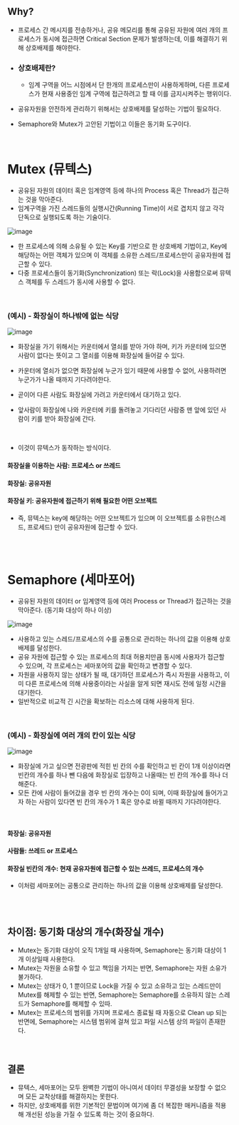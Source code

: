 ## Why?
- 프로세스 간 메시지를 전송하거나, 공유 메모리를 통해 공유된 자원에 여러 개의 프로세스가 동시에 접근하면 Critical Section 문제가 발생하는데, 이를 해결하기 위해 상호배제를 해야한다. </br>

- ### 상호배제란? 
  - 임계 구역을 어느 시점에서 단 한개의 프로세스만이 사용하게하며, 다른 프로세스가 현재 사용중인 임계 구역에 접근하려고 할 때 이를 금지시켜주는 행위이다.

- 공유자원을 안전하게 관리하기 위해서는 상호배제를 달성하는 기법이 필요하다.

- Semaphore와 Mutex가 고안된 기법이고 이들은 동기화 도구이다.


</br>

# Mutex (뮤텍스)
- 공유된 자원의 데이터 혹은 임계영역 등에 하나의 Process 혹은 Thread가 접근하는 것을 막아준다.
- 임계구역을 가진 스레드들의 실행시간(Running Time)이 서로 겹치지 않고 각각 단독으로 실행되도록 하는 기술이다.

![image](https://github.com/leesuuuuumm/CS-study_for_interview/assets/58407737/1deef826-47ae-4369-a143-4a1bd70f1128)

- 한 프로세스에 의해 소유될 수 있는 Key를 기반으로 한 상호배제 기법이고, Key에 해당하는 어떤 객체가 있으며 이 객체를 소유한 스레드/프로세스만이 공유자원에 접근할 수 있다.
- 다중 프로세스들이 동기화(Synchronization) 또는 락(Lock)을 사용함으로써 뮤텍스 객체를 두 스레드가 동시에 사용할 수 없다.

</br>

### (예시) - 화장실이 하나밖에 없는 식당
![image](https://github.com/leesuuuuumm/CS-study_for_interview/assets/58407737/75755fee-dc0d-4214-8743-4e11fbadf604)

- 화장실을 가기 위해서는 카운터에서 열쇠를 받아 가야 하며, 키가 카운터에 있으면 사람이 없다는 뜻이고 그 열쇠를 이용해 화장실에 들어갈 수 있다.

- 카운터에 열쇠가 없으면 화장실에 누군가 있기 때문에 사용할 수 없어, 사용하려면 누군가가 나올 때까지 기다려야한다.
- 곧이어 다른 사람도 화장실에 가려고 카운터에서 대기하고 있다.
- 앞사람이 화장실에 나와 카운터에 키를 돌려놓고 기다리던 사람중 맨 앞에 있던 사람이 키를 받아 화장실에 간다.

</br>

- 이것이 뮤텍스가 동작하는 방식이다.
#### 화장실을 이용하는 사람: 프로세스 or 쓰레드
#### 화장실: 공유자원
#### 화장실 키: 공유자원에 접근하기 위해 필요한 어떤 오브젝트

- 즉, 뮤텍스는 key에 해당하는 어떤 오브젝트가 있으며 이 오브젝트를 소유한(스레드, 프로세드) 만이 공유자원에 접근할 수 있다.

</br>
</br>

# Semaphore (세마포어)
- 공유된 자원의 데이터 or 임계영역 등에 여러 Process or Thread가 접근하는 것을 막아준다. (동기화 대상이 하나 이상)

![image](https://github.com/leesuuuuumm/CS-study_for_interview/assets/58407737/5c76283b-fd6f-43ec-858b-7a3dee40b9a8)

- 사용하고 있는 스레드/프로세스의 수를 공통으로 관리하는 하나의 값을 이용해 상호배제를 달성한다.
- 공유 자원에 접근할 수 있는 프로세스의 최대 허용치만큼 동시에 사용자가 접근할 수 있으며, 각 프로세스는 세마포어의 값을 확인하고 변경할 수 있다.
- 자원을 사용하지 않는 상태가 될 때, 대기하던 프로세스가 즉시 자원을 사용하고, 이미 다른 프로세스에 의해 사용중이라는 사실을 알게 되면 재시도 전에 일정 시간을 대기한다.
- 일반적으로 비교적 긴 시간을 확보하는 리소스에 대해 사용하게 된다.

</br>

### (예시) - 화장실에 여러 개의 칸이 있는 식당

![image](https://github.com/leesuuuuumm/CS-study_for_interview/assets/58407737/3d10580e-2dcd-4da8-a4c8-e54f50fca5fb)

- 화장실에 가고 싶으면 전광판에 적힌 빈 칸의 수를 확인하고 빈 칸이 1개 이상이라면 빈칸의 개수를 하나 뺀 다음에 화장실로 입장하고 나올때는 빈 칸의 개수를 하나 더해준다.
- 모든 칸에 사람이 들어갔을 경우 빈 칸의 개수는 0이 되며, 이때 화장실에 들어가고자 하는 사람이 있다면 빈 칸의 개수가 1 혹은 양수로 바뀔 때까지 기다려야한다.

</br>

#### 화장실: 공유자원
#### 사람들: 쓰레드 or 프로세스
#### 화장실 빈칸의 개수: 현재 공유자원에 접근할 수 있는 쓰레드, 프로세스의 개수 

- 이처럼 세마포어는 공통으로 관리하는 하나의 값을 이용해 상호배제를 달성한다.



</br>
</br>

## 차이점: 동기화 대상의 개수(화장실 개수)
- Mutex는 동기화 대상이 오직 1개일 때 사용하며, Semaphore는 동기화 대상이 1개 이상일때 사용한다.
- Mutex는 자원을 소유할 수 있고 책임을 가지는 반면, Semaphore는 자원 소유가 불가하다.
- Mutex는 상태가 0, 1 뿐이므로 Lock을 가질 수 있고 소유하고 있는 스레드만이 Mutex를 해제할 수 있는 반면, Semaphore는 Semaphore를 소유하지 않는 스레드가 Semaphore를 해제할 수 있따.
- Mutex는 프로세스의 범위를 가지며 프로세스 종료될 때 자동으로 Clean up 되는 반면에, Semaphore는 시스템 범위에 걸쳐 있고 파일 시스템 상의 파일이 존재한다.

</br>

## 결론
- 뮤텍스, 세마포어는 모두 완벽한 기법이 아니여서 데이터 무결성을 보장할 수 없으며 모든 교착상태를 해결하지는 못한다.
- 하지만, 상호배제를 위한 기본적인 문법이며 여기에 좀 더 복잡한 매커니즘을 적용해 개선된 성능을 가질 수 있도록 하는 것이 중요하다.


